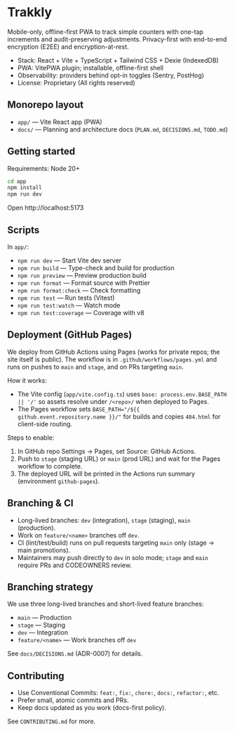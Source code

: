 # Trakkly

Mobile-only, offline-first PWA to track simple counters with one-tap increments and audit-preserving adjustments. Privacy-first with end-to-end encryption (E2EE) and encryption-at-rest.

- Stack: React + Vite + TypeScript + Tailwind CSS + Dexie (IndexedDB)
- PWA: VitePWA plugin; installable, offline-first shell
- Observability: providers behind opt-in toggles (Sentry, PostHog)
- License: Proprietary (All rights reserved)

## Monorepo layout

- `app/` — Vite React app (PWA)
- `docs/` — Planning and architecture docs (`PLAN.md`, `DECISIONS.md`, `TODO.md`)

## Getting started

Requirements: Node 20+

```bash
cd app
npm install
npm run dev
```

Open http://localhost:5173

## Scripts

In `app/`:
- `npm run dev` — Start Vite dev server
- `npm run build` — Type-check and build for production
- `npm run preview` — Preview production build
- `npm run format` — Format source with Prettier
- `npm run format:check` — Check formatting
- `npm run test` — Run tests (Vitest)
- `npm run test:watch` — Watch mode
- `npm run test:coverage` — Coverage with v8

## Deployment (GitHub Pages)

We deploy from GitHub Actions using Pages (works for private repos; the site itself is public). The workflow is in `.github/workflows/pages.yml` and runs on pushes to `main` and `stage`, and on PRs targeting `main`.

How it works:
- The Vite config (`app/vite.config.ts`) uses `base: process.env.BASE_PATH || '/'` so assets resolve under `/<repo>/` when deployed to Pages.
- The Pages workflow sets `BASE_PATH="/${{ github.event.repository.name }}/"` for builds and copies `404.html` for client-side routing.

Steps to enable:
1. In GitHub repo Settings → Pages, set Source: GitHub Actions.
2. Push to `stage` (staging URL) or `main` (prod URL) and wait for the Pages workflow to complete.
3. The deployed URL will be printed in the Actions run summary (environment `github-pages`).

## Branching & CI

- Long-lived branches: `dev` (integration), `stage` (staging), `main` (production).
- Work on `feature/<name>` branches off `dev`.
- CI (lint/test/build) runs on pull requests targeting `main` only (stage → main promotions).
- Maintainers may push directly to `dev` in solo mode; `stage` and `main` require PRs and CODEOWNERS review.

## Branching strategy

We use three long-lived branches and short-lived feature branches:

- `main` — Production
- `stage` — Staging
- `dev` — Integration
- `feature/<name>` — Work branches off `dev`

See `docs/DECISIONS.md` (ADR-0007) for details.

## Contributing

- Use Conventional Commits: `feat:`, `fix:`, `chore:`, `docs:`, `refactor:`, etc.
- Prefer small, atomic commits and PRs.
- Keep docs updated as you work (docs-first policy).

See `CONTRIBUTING.md` for more.
